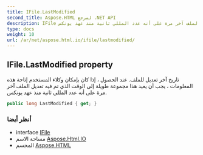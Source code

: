 ```yaml
---
title: IFile.LastModified
second_title: Aspose.HTML لمرجع .NET API
description: IFile ملكية. تاريخ آخر تعديل للملف. عند الحصول  إذا كان بإمكان وكلاء المستخدم إتاحة هذه المعلومات  يجب أن يعيد هذا مجموعة طويلة إلى الوقت الذي تم فيه تعديل الملف آخر مرة على أنه عدد المللي ثانية منذ عهد يونكس.
type: docs
weight: 10
url: /ar/net/aspose.html.io/ifile/lastmodified/
---
```

## IFile.LastModified property

تاريخ آخر تعديل للملف. عند الحصول ، إذا كان بإمكان وكلاء المستخدم إتاحة هذه المعلومات ، يجب أن يعيد هذا مجموعة طويلة إلى الوقت الذي تم فيه تعديل الملف آخر مرة على أنه عدد المللي ثانية منذ عهد يونكس.

```csharp
public long LastModified { get; }
```

### أنظر أيضا

* interface [IFile](../)
* مساحة الاسم [Aspose.Html.IO](../../ifile/)
* المجسم [Aspose.HTML](../../../)


